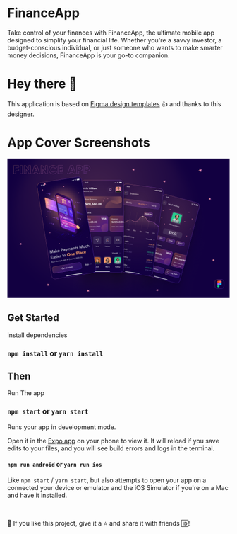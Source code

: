 # FinanceApp 

Take control of your finances with FinanceApp, the ultimate mobile app designed to simplify your financial life. Whether you're a savvy investor, a budget-conscious individual, or just someone who wants to make smarter money decisions, FinanceApp is your go-to companion.

# Hey there :wave:

This application is based on [Figma design templates](https://www.figma.com/file/vNLzGGnpbMDLb3DR5mjVwB/Finance-Mobile-App-(Community)-(Copy)?type=design&node-id=1%3A157&mode=design&t=OM8yGHypwieh26bW-1) :thumbsup: and thanks to this designer.

# App Cover Screenshots

![App Cover](./assets/images/Cover.png)

## Get Started

install dependencies 

### `npm install` or `yarn install`

## Then

Run The app

### `npm start` or `yarn start`

Runs your app in development mode.

Open it in the [Expo app](https://expo.io) on your phone to view it. It will reload if you save edits to your files, and you will see build errors and logs in the terminal.

#### `npm run android` or `yarn run ios`

Like `npm start` / `yarn start`, but also attempts to open your app on a connected your device or emulator and the iOS Simulator if you're on a Mac and have it installed.

<br />

💙 If you like this project, give it a ⭐ and share it with friends :id:!
